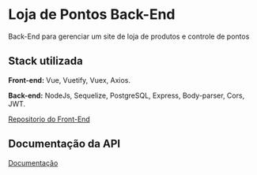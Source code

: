 # Loja de Pontos Back-End

Back-End para gerenciar um site de loja de produtos e controle de pontos

## Stack utilizada

**Front-end:** Vue, Vuetify, Vuex, Axios.

**Back-end:** NodeJs, Sequelize, PostgreSQL, Express, Body-parser, Cors, JWT.

[Repositorio do Front-End](https://github.com/paulorenan/store-points-control)

## Documentação da API

[Documentação](https://store-points-back.vercel.app/api-docs/)
